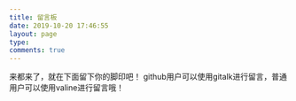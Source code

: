 ```yaml
---
title: 留言板
date: 2019-10-20 17:46:55
layout: page
type:
comments: true
---
```

来都来了，就在下面留下你的脚印吧！
github用户可以使用gitalk进行留言，普通用户可以使用valine进行留言哦！
